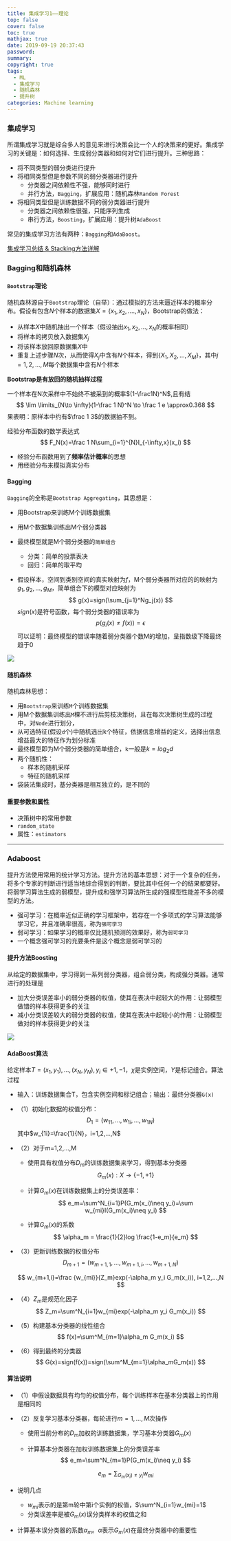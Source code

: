 ```yaml
---
title: 集成学习1——理论
top: false
cover: false
toc: true
mathjax: true
date: 2019-09-19 20:37:43
password:
summary:
copyright: true
tags: 
  - ML
  - 集成学习
  - 随机森林
  - 提升树
categories: Machine learning
---
```


### 集成学习
所谓集成学习就是综合多人的意见来进行决策会比一个人的决策来的更好。集成学习的关键是：如何选择、生成弱分类器和如何对它们进行提升。三种思路：
- 将不同类型的弱分类进行提升
- 将相同类型但是参数不同的弱分类器进行提升
    - 分类器之间依赖性不强，能够同时进行
    - 并行方法，`Bagging`，扩展应用：随机森林`Random Forest`
- 将相同类型但是训练数据不同的弱分类器进行提升
    - 分类器之间依赖性很强，只能序列生成
    - 串行方法，`Boosting`，扩展应用：提升树`AdaBoost`

常见的集成学习方法有两种：`Bagging`和`AdaBoost`。



[集成学习总结 & Stacking方法详解](https://blog.csdn.net/willduan1/article/details/73618677)

<!-- MORE-->




### Bagging和随机森林
#### `Bootstrap`理论
随机森林源自于`Bootstrap`理论（自举）：通过模拟的方法来逼近样本的概率分布。假设有包含$N$个样本的数据集$X=\{x_1,x_2,....,x_N\}，$Bootstrap的做法：
- 从样本$X$中随机抽出一个样本（假设抽出$x_1,x_2,...,x_N$的概率相同）
- 将样本的拷贝放入数据集$X_j$
- 将该样本放回原数据集$X$中
- 重复上述步骤$N$次，从而使得$X_j$中含有$N$个样本，得到$\{X_1,X_2,...,X_M\}$，其中$j=1,2,...,M$每个数据集中含有$N$个样本


**Bootstrap是有放回的随机抽样过程**

一个样本在N次采样中不始终不被采到的概率$(1-\frac1N)^N$,且有结
$$
\lim \limits_{N\to \infty}(1-\frac 1 N)^N \to \frac 1 e \approx0.368
$$
果表明：原样本中约有$\frac 1 3$的数据抽不到。

经验分布函数的数学表达式
$$
F_N(x)=\frac 1 N\sum_{i=1}^{N}I_{-\infty,x}(x_i)
$$

- 经验分布函数用到了**频率估计概率**的思想
- 用经验分布来模拟真实分布

#### Bagging
`Bagging`的全称是`Bootstrap Aggregating`，其思想是：
- 用Bootstrap来训练M个训练数据集

- 用M个数据集训练出M个弱分类器

- 最终模型就是M个弱分类器的`简单组合`
    - 分类：简单的投票表决
    - 回归：简单的取平均
    
- 假设样本，空间到类别空间的真实映射为$f$，M个弱分类器所对应的的映射为$g_1,g_2,...,g_M$，简单组合下的模型对应映射为
    $$
    g(x)=sign(\sum_{j=1}^Ng_j(x))
    $$
    $sign(x)$是符号函数，每个弱分类器的错误率为
    $$
    p(g_i(x)\neq f(x))=\epsilon
    $$
    可以证明：最终模型的错误率随着弱分类器个数M的增加，呈指数级下降最终趋于0


![](https://s2.ax1x.com/2019/09/23/uFpOnf.png)

#### 随机森林
随机森林思想：

- 用`Bootstrap`来训练`M`个训练数据集
- 用M个数据集训练出`M`棵不进行后剪枝决策树，且在每次决策树生成的过程中，对`Node`进行划分，
- 从可选特征(假设`d`个)中随机选出k个特征，依据信息增益的定义，选择出信息增益最大的特征作为划分标准
- 最终模型即为M个弱分类器的简单组合，`k`一般是$k=log_2d$
- 两个随机性：
    - 样本的随机采样
    - 特征的随机采样
- 袋装法集成时，基分类器是相互独立的，是不同的



#### 重要参数和属性

- 决策树中的常用参数
- `random_state`
- 属性：`estimators`









-----



### Adaboost

提升方法使用常用的统计学习方法。提升方法的基本思想：对于一个复杂的任务，将多个专家的判断进行适当地综合得到的判断，要比其中任何一个的结果都要好。将弱学习算法生成的弱模型，提升成和强学习算法所生成的强模型性能差不多的模型的方法。
- 强可学习：在概率近似正确的学习框架中，若存在一个多项式的学习算法能够学习它，并且准确率很高，称为`强可学习`
- 弱可学习：如果学习的概率仅比随机预测的效果好，称为`弱可学习`
- 一个概念强可学习的充要条件是这个概念是弱可学习的

#### 提升方法Boosting
从给定的数据集中，学习得到一系列弱分类器，组合弱分类，构成强分类器。通常进行的处理是
- 加大分类误差率小的弱分类器的权值，使其在表决中起较大的作用：让弱模型做错的样本获得更多的关注
- 减小分类误差较大的弱分类器的权值，使其在表决中起较小的作用：让弱模型做对的样本获得更少的关注

![](https://s2.ax1x.com/2019/09/23/uF9EHU.png)


#### AdaBoost算法
给定样本$T={(x_1,y_1),...,(x_N,y_N)},y_i\in {+1, -1}$，$\chi$是实例空间，$Y$是标记组合。算法过程
- 输入：训练数据集合T，包含实例空间和标记组合；输出：最终分类器`G(x)`

- （1）初始化数据的权值分布：
    $$
    D_1=(w_{11},...,w_{1i},...,w_{1N})
    $$
    其中$w_{1i}=\frac{1}{N}，i=1,2,...,N$

- （2）对于m=1,2,...,M
    - 使用具有权值分布$D_m$的训练数据集来学习，得到基本分类器
      $$
      G_m(x):X \to \{-1, +1\}
      $$
      
    - 计算$G_m(x)$在训练数据集上的分类误差率：
      $$
      e_m=\sum^N_{i=1}P(G_m(x_i)\neq y_i)=\sum w_{mi}I(G_m(x_i)\neq y_i)
      $$
      
    - 计算$G_m(x)$的系数
      $$
      \alpha_m = \frac{1}{2}log \frac{1-e_m}{e_m}
      $$
      
    
- （3）更新训练数据的权值分布
  $$
  D_{m+1}=(w_{m+1,1},...,w_{m+1,i},...,w_{m+1,N})
  $$

  $$
  w_{m+1,i}=\frac {w_{mi}}{Z_m}exp(-\alpha_m y_i G_m(x_i)), i=1,2,...,N
  $$

  

- （4）$Z_m$是规范化因子
    $$
    Z_m=\sum^N_{i=1}w_{mi}exp(-\alpha_m y_i G_m(x_i))
    $$
    
- （5）构建基本分类器的线性组合
    $$
    f(x)=\sum^M_{m=1}\alpha_m G_m(x_i)
    $$
    
- （6）得到最终的分类器
  $$
  G(x)=sign(f(x))=sign(\sum^M_{m=1}\alpha_mG_m(x))
  $$
  

#### 算法说明
- （1）中假设数据具有均匀的权值分布，每个训练样本在基本分类器上的作用是相同的
- （2）反复学习基本分类器，每轮进行$m=1,...,M$次操作
    - 使用当前分布的$D_m$加权的训练数据集，学习基本分类器$G_m(x)$
    
    - 计算基本分类器在加权训练数据集上的分类误差率
      $$
      e_m=\sum^N_{m=1}P(G_m(x_i)\neq y_i)
      $$
      
      $$
      e_m=\sum_{G_m(x_i)\neq y_i}w_{mi}
      $$
      
    
- 说明几点
    - $w_{mi}$表示的是第m轮中第i个实例的权值，$\sum^N_{i=1}w_{mi}=1$
    - 分类误差率是被$G_m(x)$误分类样本的权值之和
- 计算基本误分类器的系数$\alpha_m$。$\alpha$表示$G_m(x)$在最终分类器中的重要性
